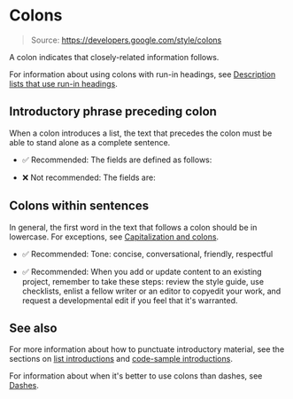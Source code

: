 # Colons

> Source: https://developers.google.com/style/colons

A colon indicates that closely-related information follows.

For information about using colons with run-in headings, see [Description lists that use run-in headings](https://developers.google.com/style/lists#description-lists-that-use-run-in-headings).

## Introductory phrase preceding colon

When a colon introduces a list, the text that precedes the colon must be able to stand alone as a complete sentence.

- ✅ Recommended: The fields are defined as follows:

- ❌ Not recommended: The fields are:

## Colons within sentences

In general, the first word in the text that follows a colon should be in lowercase. For exceptions, see [Capitalization and colons](https://developers.google.com/style/capitalization#capitalization-and-colons).

- ✅ Recommended: Tone: concise, conversational, friendly, respectful

- ✅ Recommended: When you add or update content to an existing project, remember to take these steps: review the style guide, use checklists, enlist a fellow writer or an editor to copyedit your work, and request a developmental edit if you feel that it's warranted.

## See also

For more information about how to punctuate introductory material, see the sections on [list introductions](https://developers.google.com/style/lists#intros) and [code-sample introductions](https://developers.google.com/style/code-samples#intros).

For information about when it's better to use colons than dashes, see [Dashes](https://developers.google.com/style/dashes#colons).